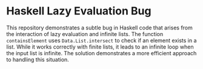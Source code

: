 # Haskell Lazy Evaluation Bug

This repository demonstrates a subtle bug in Haskell code that arises from the interaction of lazy evaluation and infinite lists. The function `containsElement` uses `Data.List.intersect` to check if an element exists in a list. While it works correctly with finite lists, it leads to an infinite loop when the input list is infinite.  The solution demonstrates a more efficient approach to handling this situation.